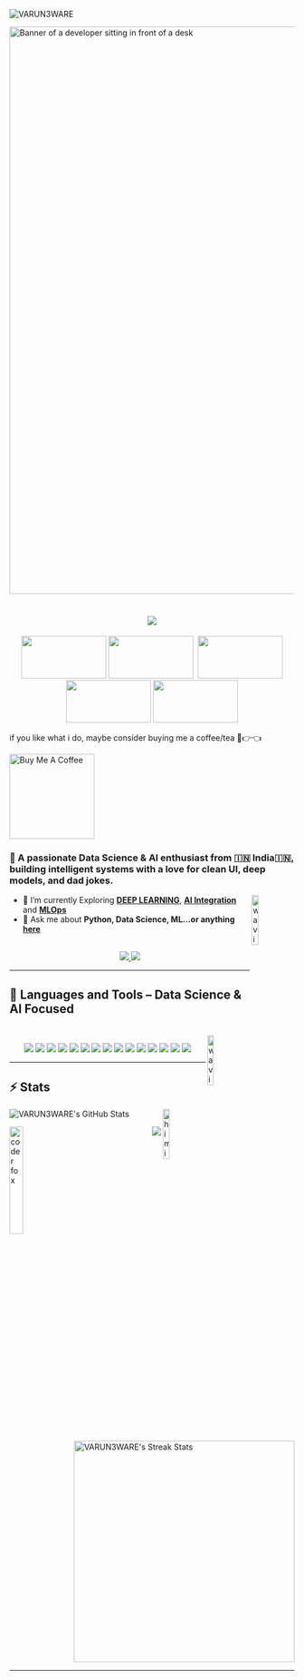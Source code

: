 <!-- 🧮 Profile Views -->
<p align="left">
  <img src="https://komarev.com/ghpvc/?username=VARUN3WARE&label=Profile%20views&color=blueviolet&style=flat-square" alt="VARUN3WARE" />
</p>
<img src="https://zidiolearning.in/public/uploads/main/files/09-02-2025/644a18b637053fa3709c5ba2_what-is-data-science.jpg" width="1000px" alt="Banner of a developer sitting in front of a desk">
<h1 align="center">
    <img src="https://readme-typing-svg.herokuapp.com/?font=Inter&size=48&center=true&vCenter=true&width=500&height=70&color=4E71FF&duration=4000&lines=NNAMASTE+SABHI!+👋👋;+I'm+Varun+Rao!;" />
</h1>

<!-- EXCITED CHARACTERS (Horizontal) -->
<p align="center">
  <img src="https://media.giphy.com/media/v1.Y2lkPWVjZjA1ZTQ3emNmOWRhNTJhdXprdmo0bHZhenpiZjIwcjY4d3EwNTJuMzBteHBxYSZlcD12MV9naWZzX3NlYXJjaCZjdD1n/26AHG5KGFxSkUWw1i/giphy.gif" width="150" height="75">
  <img src="https://media1.giphy.com/media/v1.Y2lkPTc5MGI3NjExNGR0ZGxoZWtnY3hucnNmOG5naXFiOGxsbXUxeXZpaGo1ejIwM3IzMyZlcD12MV9pbnRlcm5hbF9naWZfYnlfaWQmY3Q9Zw/3osxYc2axjCJNsCXyE/giphy.gif" width="150" height="75">&nbsp;
  <img src="https://media.giphy.com/media/v1.Y2lkPTc5MGI3NjExb2EyZTl1NjZhbGY4dWt6b3phcnl2OGczNG95azB1N3o0cmFzbzJvcCZlcD12MV9naWZzX3NlYXJjaCZjdD1n/u8ALWUw9TdvuVpLOus/giphy.gif" width="150" height="75">
  <img src="https://media.giphy.com/media/v1.Y2lkPTc5MGI3NjExMWQ0dm5vOXY2NmgyNDhrNDl4NXJvaGNiMGlrbDY5NG1wZHpudWRhYyZlcD12MV9naWZzX3NlYXJjaCZjdD1n/6WyINXd0MM5GqWicnj/giphy.gif" width="150" height="75">
  <img src="https://media.giphy.com/media/v1.Y2lkPTc5MGI3NjExb2EyZTl1NjZhbGY4dWt6b3phcnl2OGczNG95azB1N3o0cmFzbzJvcCZlcD12MV9naWZzX3NlYXJjaCZjdD1n/zoTHLilvdrK8Wg7v3w/giphy.gif" width="150" height="75">
</p>


if you like what i do, maybe consider buying me a coffee/tea 🥺👉👈

<a href="https://www.buymeacoffee.com/varunrao_00" target="_blank"><img src="https://cdn.buymeacoffee.com/buttons/v2/default-red.png" alt="Buy Me A Coffee" width="150" ></a>





### 🚀 A passionate **Data Science & AI enthusiast**  from 🇮🇳 India🇮🇳, building intelligent systems with a love for clean UI, deep models, and dad jokes.
<!-- HI FUN CHARACTER -->
<img src="https://media.giphy.com/media/v1.Y2lkPTc5MGI3NjExcmY4aXBjMG43OG9sc3F5NDE5cGQ3cmo1ODgzaW5raG9raTAxMDNvNyZlcD12MV9zdGlja2Vyc19zZWFyY2gmY3Q9cw/SXyDYS8HSWfaMTmKGJ/giphy.gif" align="right" width="15%" alt="waving-character">


- 🌱 I’m currently Exploring **[DEEP LEARNING](https://aws.amazon.com/what-is/deep-learning/)**, **[AI Integration](https://www.crewai.com/)** and  **[MLOps](https://roadmap.sh/mlops)**
- 💬 Ask me about **Python, Data Science, ML...or anything [here](https://github.com/varunrao-ai/varunrao-ai/issues)**

<br>

<div align="center">
  <a href="mailto:varunr@iitbhilai.ac.in">
    <img src="https://img.shields.io/badge/Gmail-333333?style=for-the-badge&logo=gmail&logoColor=red" />
  </a>
  <a href="https://www.linkedin.com/in/varun-rao-iit-gd-py/" target="_blank">
    <img src="https://img.shields.io/badge/LinkedIn-0077B5?style=for-the-badge&logo=linkedin&logoColor=white" />
  </a>
<!--   <a href="https://medium.com/@varunrao" target="_blank">
    <img src="https://img.shields.io/badge/Medium-000000?style=for-the-badge&logo=medium&logoColor=white" />
  </a>
  <a href="https://codepen.io/varunrao" target="_blank">
    <img src="https://img.shields.io/badge/CodePen-1e1f26?style=for-the-badge&logo=codepen&logoColor=white" />
  </a> -->
</div>

<hr>

## 🧠 Languages and Tools – Data Science & AI Focused

<br>
<!-- HI FUN CHARACTER -->
<img src="https://media.giphy.com/media/v1.Y2lkPTc5MGI3NjExMHZ0cXRkNnQ5bDZ1MmRlNG11cTg1a3J1MXAweTM5czNiemx6emZrbCZlcD12MV9zdGlja2Vyc19zZWFyY2gmY3Q9cw/KxzwnLpoQ20vezTRAo/giphy.gif" align="right" width="15%" alt="waving-character">


<p align="center">
  <!-- Core Languages -->
  <img src="https://skillicons.dev/icons?i=python,cpp,rust" />

  <!-- ML & DL Libraries -->
  <img src="https://skillicons.dev/icons?i=pytorch,tensorflow" />
  <img src="https://skillicons.dev/icons?i=scikit-learn,numpy,pandas" />

  <!-- NLP & Generative AI -->
  <img src="https://img.shields.io/badge/HuggingFace-FFBF00?style=for-the-badge&logo=huggingface&logoColor=black" />
  <img src="https://img.shields.io/badge/Transformers-303030?style=for-the-badge&logo=OpenAI&logoColor=white" />
  <img src="https://img.shields.io/badge/NLTK-85B22E?style=for-the-badge&logo=nltk&logoColor=white" />
  <img src="https://img.shields.io/badge/spaCy-09A3D5?style=for-the-badge&logo=spacy&logoColor=white" />
  <img src="https://img.shields.io/badge/LangChain-000000?style=for-the-badge&logo=data&logoColor=white" />

  <!-- Computer Vision -->
  <img src="https://img.shields.io/badge/OpenCV-5C3EE8?style=for-the-badge&logo=opencv&logoColor=white" />

  <!-- Data Viz & Analytics -->
  <img src="https://skillicons.dev/icons?i=matplotlib,seaborn" />
  <img src="https://img.shields.io/badge/Plotly-3F4F75?style=for-the-badge&logo=plotly&logoColor=white" />
  <img src="https://img.shields.io/badge/Tableau-E97627?style=for-the-badge&logo=tableau&logoColor=white" />
  <img src="https://img.shields.io/badge/Power%20BI-F2C811?style=for-the-badge&logo=powerbi&logoColor=black" />
  <img src="https://img.shields.io/badge/Streamlit-FF4B4B?style=for-the-badge&logo=streamlit&logoColor=white" />

  <!-- Version Control -->
  <img src="https://skillicons.dev/icons?i=git,github" />
</p>

<hr>

## ⚡️ Stats
<!--  HI PIKACHU  -->
<img src="https://media.giphy.com/media/v1.Y2lkPWVjZjA1ZTQ3M296bjQyaGJlcmI0eXh2ZHNteHB4Nm5lMWVsZWNrbDVvZXBpdXJodiZlcD12MV9zdGlja2Vyc19zZWFyY2gmY3Q9cw/x2Y1hQrUUIYGFaEUsL/giphy.gif" align="right" width="15%" alt="himiym">

<!--  MY GITHUB STAT  -->
<p>  <img src="https://github-readme-stats.vercel.app/api?username=VARUN3WARE&show_icons=true&count_private=true&custom_title=My%20Github%20Stat&layout=compact&theme=tokyonight&hide=issues&hide_border=true&hide_title=true,contribs" alt="VARUN3WARE's GitHub Stats" /> </p>


<!--  CAT  -->
<img align="left" src="https://media.giphy.com/media/v1.Y2lkPWVjZjA1ZTQ3NXo0OWY0dzI4cjdjYzYyNms2enozOWRldHFxbGRpZHc2NzBhcjYxcyZlcD12MV9zdGlja2Vyc19zZWFyY2gmY3Q9cw/SGVGR33dqDMtF0Cwz1/giphy.gif" width="22%" alt="coder fox">

<!--  LANGUAGES USED  -->
<p align="right"> <img style="align-item: center" src="https://github-readme-stats.vercel.app/api/top-langs/?username=VARUN3WARE&custom_title=Languages%20I%20have%20used&layout=compact&theme=tokyonight&hide_border=true&hide_title=true" /> </p>

<br>
<p align="centre">
  <img width="390" src="https://github-readme-streak-stats.herokuapp.com/?user=VARUN3WARE&theme=tokyonight&count_private=true&border_radius=10&locale=en" alt="VARUN3WARE's Streak Stats" />
</p>


<hr>


